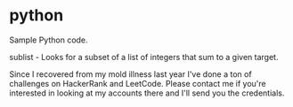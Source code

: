 # python
Sample Python code.

sublist - Looks for a subset of a list of integers that sum
          to a given target.

Since I recovered from my mold illness last year I've done a ton of challenges on HackerRank and LeetCode.  Please contact me if you're interested in looking at my accounts there and I'll send you the credentials.
